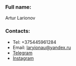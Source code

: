 ### **Full name:**

   Artur Larionov
   
### **Contacts**:
   - Tel: +375445961284
   - Email: laryionau@yandex.ru
   - [Telegram](https://t.me/lariarty)
   - [Instagram](https://www.instagram.com/larionov_ar/)
